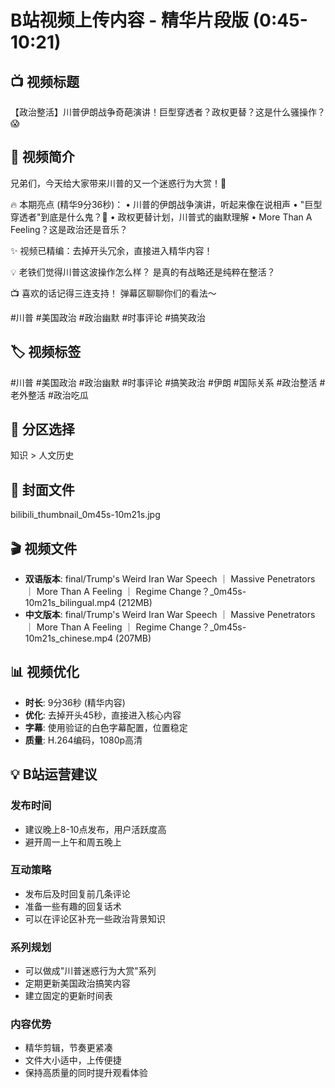 # B站视频上传内容 - 精华片段版 (0:45-10:21)

## 📺 视频标题
【政治整活】川普伊朗战争奇葩演讲！巨型穿透者？政权更替？这是什么骚操作？😱

## 📝 视频简介
兄弟们，今天给大家带来川普的又一个迷惑行为大赏！🤣

🔥 本期亮点 (精华9分36秒)：
• 川普的伊朗战争演讲，听起来像在说相声
• "巨型穿透者"到底是什么鬼？🤔
• 政权更替计划，川普式的幽默理解
• More Than A Feeling？这是政治还是音乐？

✨ 视频已精编：去掉开头冗余，直接进入精华内容！

💡 老铁们觉得川普这波操作怎么样？
是真的有战略还是纯粹在整活？

📺 喜欢的话记得三连支持！
弹幕区聊聊你们的看法～

#川普 #美国政治 #政治幽默 #时事评论 #搞笑政治


## 🏷️ 视频标签
#川普 #美国政治 #政治幽默 #时事评论 #搞笑政治 #伊朗 #国际关系 #政治整活 #老外整活 #政治吃瓜

## 📂 分区选择
知识 > 人文历史

## 🎨 封面文件
bilibili_thumbnail_0m45s-10m21s.jpg

## 🎬 视频文件
- **双语版本**: final/Trump's Weird Iran War Speech ｜ Massive Penetrators ｜ More Than A Feeling ｜ Regime Change？_0m45s-10m21s_bilingual.mp4 (212MB)
- **中文版本**: final/Trump's Weird Iran War Speech ｜ Massive Penetrators ｜ More Than A Feeling ｜ Regime Change？_0m45s-10m21s_chinese.mp4 (207MB)

## 📊 视频优化
- **时长**: 9分36秒 (精华内容)
- **优化**: 去掉开头45秒，直接进入核心内容
- **字幕**: 使用验证的白色字幕配置，位置稳定
- **质量**: H.264编码，1080p高清

## 💡 B站运营建议

### 发布时间
- 建议晚上8-10点发布，用户活跃度高
- 避开周一上午和周五晚上

### 互动策略
- 发布后及时回复前几条评论
- 准备一些有趣的回复话术
- 可以在评论区补充一些政治背景知识

### 系列规划
- 可以做成"川普迷惑行为大赏"系列
- 定期更新美国政治搞笑内容
- 建立固定的更新时间表

### 内容优势
- 精华剪辑，节奏更紧凑
- 文件大小适中，上传便捷
- 保持高质量的同时提升观看体验
